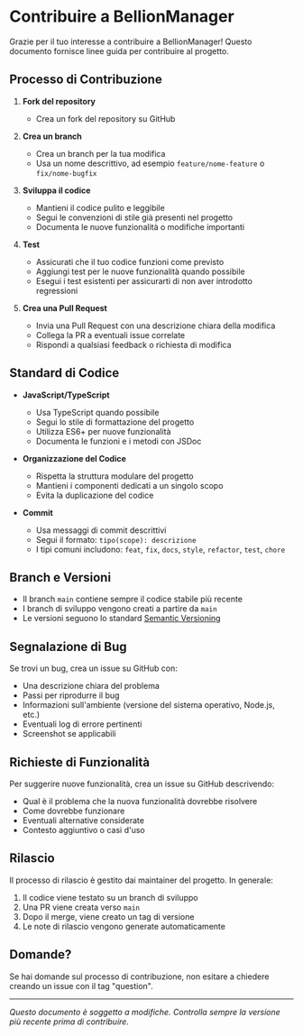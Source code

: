 # Contribuire a BellionManager

Grazie per il tuo interesse a contribuire a BellionManager! Questo documento fornisce linee guida per contribuire al progetto.

## Processo di Contribuzione

1. **Fork del repository**
   - Crea un fork del repository su GitHub

2. **Crea un branch**
   - Crea un branch per la tua modifica
   - Usa un nome descrittivo, ad esempio `feature/nome-feature` o `fix/nome-bugfix`

3. **Sviluppa il codice**
   - Mantieni il codice pulito e leggibile
   - Segui le convenzioni di stile già presenti nel progetto
   - Documenta le nuove funzionalità o modifiche importanti

4. **Test**
   - Assicurati che il tuo codice funzioni come previsto
   - Aggiungi test per le nuove funzionalità quando possibile
   - Esegui i test esistenti per assicurarti di non aver introdotto regressioni

5. **Crea una Pull Request**
   - Invia una Pull Request con una descrizione chiara della modifica
   - Collega la PR a eventuali issue correlate
   - Rispondi a qualsiasi feedback o richiesta di modifica

## Standard di Codice

- **JavaScript/TypeScript**
  - Usa TypeScript quando possibile
  - Segui lo stile di formattazione del progetto
  - Utilizza ES6+ per nuove funzionalità
  - Documenta le funzioni e i metodi con JSDoc

- **Organizzazione del Codice**
  - Rispetta la struttura modulare del progetto
  - Mantieni i componenti dedicati a un singolo scopo
  - Evita la duplicazione del codice

- **Commit**
  - Usa messaggi di commit descrittivi
  - Segui il formato: `tipo(scope): descrizione`
  - I tipi comuni includono: `feat`, `fix`, `docs`, `style`, `refactor`, `test`, `chore`

## Branch e Versioni

- Il branch `main` contiene sempre il codice stabile più recente
- I branch di sviluppo vengono creati a partire da `main`
- Le versioni seguono lo standard [Semantic Versioning](https://semver.org/)

## Segnalazione di Bug

Se trovi un bug, crea un issue su GitHub con:

- Una descrizione chiara del problema
- Passi per riprodurre il bug
- Informazioni sull'ambiente (versione del sistema operativo, Node.js, etc.)
- Eventuali log di errore pertinenti
- Screenshot se applicabili

## Richieste di Funzionalità

Per suggerire nuove funzionalità, crea un issue su GitHub descrivendo:

- Qual è il problema che la nuova funzionalità dovrebbe risolvere
- Come dovrebbe funzionare
- Eventuali alternative considerate
- Contesto aggiuntivo o casi d'uso

## Rilascio

Il processo di rilascio è gestito dai maintainer del progetto. In generale:

1. Il codice viene testato su un branch di sviluppo
2. Una PR viene creata verso `main`
3. Dopo il merge, viene creato un tag di versione
4. Le note di rilascio vengono generate automaticamente

## Domande?

Se hai domande sul processo di contribuzione, non esitare a chiedere creando un issue con il tag "question".

---

*Questo documento è soggetto a modifiche. Controlla sempre la versione più recente prima di contribuire.*